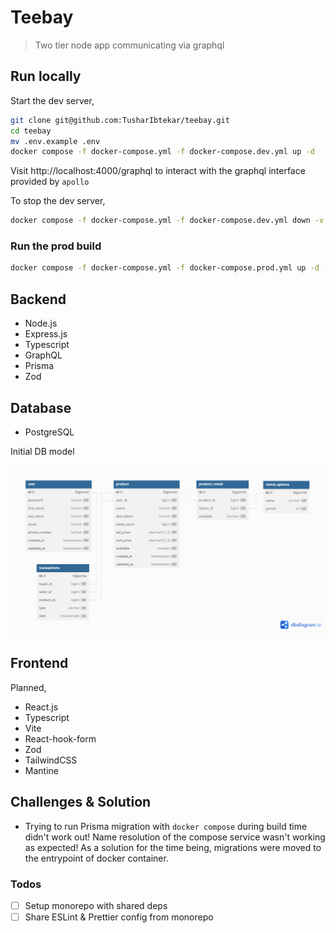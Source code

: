 # Teebay

> Two tier node app communicating via graphql

## Run locally

Start the dev server,

```bash
git clone git@github.com:TusharIbtekar/teebay.git
cd teebay
mv .env.example .env
docker compose -f docker-compose.yml -f docker-compose.dev.yml up -d
```

Visit http://localhost:4000/graphql to interact with the graphql interface provided by `apollo`

To stop the dev server,

```bash
docker compose -f docker-compose.yml -f docker-compose.dev.yml down -v
```

### Run the prod build

```bash
docker compose -f docker-compose.yml -f docker-compose.prod.yml up -d --build   # pass build flag in-case you already have an image built with dev script
```

## Backend

- Node.js
- Express.js
- Typescript
- GraphQL
- Prisma
- Zod

## Database

- PostgreSQL

Initial DB model

![teebay-db](teebay-db.png)

## Frontend

Planned,

- React.js
- Typescript
- Vite
- React-hook-form
- Zod
- TailwindCSS
- Mantine

## Challenges & Solution

- Trying to run Prisma migration with `docker compose` during build time didn't work out! Name resolution of the compose service wasn't working as expected! As a solution for the time being, migrations were moved to the entrypoint of docker container.

### Todos

- [ ] Setup monorepo with shared deps
- [ ] Share ESLint & Prettier config from monorepo
